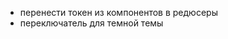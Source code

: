 - перенести токен из компонентов в редюсеры
- переключатель для темной темы
  <!-- - сортировка -->
  <!-- - ошибка при переходе на страницу репозитория юзера -->
  <!-- - переключатель языка (i18n) -->
